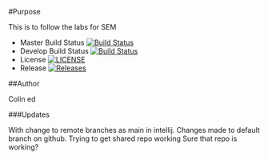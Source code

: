 #Purpose

This is to follow the labs for SEM

- Master Build Status [![Build Status](https://travis-ci.com/X2ThaHeart/sem.svg?branch=master)](https://travis-ci.com/X2ThaHeart/sem)
- Develop Build Status [![Build Status](https://travis-ci.org/X2ThaHeart/sem.svg?branch=develop)](https://travis-ci.org/X2ThaHeart/sem)
- License [![LICENSE](https://img.shields.io/github/license/X2ThaHeart/sem.svg?style=flat-square)](https://github.com/X2ThaHeart/sem/blob/master/LICENSE)
- Release [![Releases](https://img.shields.io/github/release/X2ThaHeart/sem/all.svg?style=flat-square)](https://github.com/X2ThaHeart/sem/releases)

##Author

Colin ed

###Updates

With change to remote branches as main in intellij.
Changes made to default branch on github.
Trying to get shared repo working
Sure that repo is working?